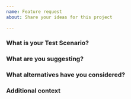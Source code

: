```yaml
---
name: Feature request
about: Share your ideas for this project

---
```


<!--
If you have an idea you think might be useful for others, please share as much detail as possible in the sections below.

Before submitting an issue, please check CONTRIBUTING.md and existing issues in this repository (https://github.com/DevExpress/testcafe/issues) in case a similar issue exists. This may save your time (and ours).
-->

### What is your Test Scenario?
<!-- Describe what you'd like to test.  -->

### What are you suggesting?
<!-- Describe the solution you'd like to propose and how it may help in your test scenario. -->

### What alternatives have you considered?
<!-- Describe any alternative solutions or features you've considered if any. -->

### Additional context
<!-- Add any other context or screenshots about the feature request here. -->
